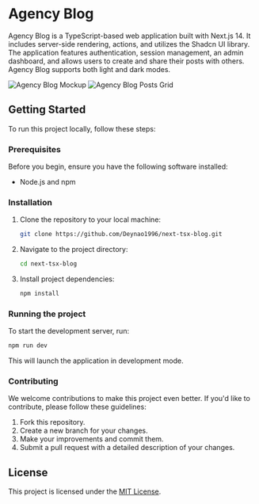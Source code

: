 # Agency Blog

Agency Blog is a TypeScript-based web application built with Next.js 14. It includes server-side rendering, actions, and utilizes the Shadcn UI library. The application features authentication, session management, an admin dashboard, and allows users to create and share their posts with others. Agency Blog supports both light and dark modes.

![Agency Blog Mockup](https://res.cloudinary.com/dkl9cqqui/image/upload/v1709870863/mock_updated_1_qhazbw.jpg)
![Agency Blog Posts Grid](https://res.cloudinary.com/dkl9cqqui/image/upload/v1710239497/mockup-benta_1_kn6zus.jpg)

## Getting Started

To run this project locally, follow these steps:

### Prerequisites

Before you begin, ensure you have the following software installed:

- Node.js and npm

### Installation

1. Clone the repository to your local machine:

   ```bash
   git clone https://github.com/Deynao1996/next-tsx-blog.git
2. Navigate to the project directory:
   ```bash
   cd next-tsx-blog 
3. Install project dependencies:
   ```bash
   npm install

### Running the project
To start the development server, run:
```bash
npm run dev
```
This will launch the application in development mode.

### Contributing
We welcome contributions to make this project even better. If you'd like to contribute, please follow these guidelines:
1. Fork this repository.
2. Create a new branch for your changes.
3. Make your improvements and commit them.
4. Submit a pull request with a detailed description of your changes.

## License

This project is licensed under the [MIT License](https://github.com/Deynao1996/next-tsx-blog/blob/master/LICENSE.txt).
